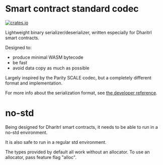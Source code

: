 # Smart contract standard codec

[![crates.io](https://img.shields.io/crates/v/dharitri-sc-codec.svg)](https://crates.io/crates/dharitri-sc-codec) 

Lightweight binary serializer/deserializer, written especially for DharitrI smart contracts.

Designed to:
- produce minimal WASM bytecode
- be fast
- avoid data copy as much as possible

Largely inspired by the Parity SCALE codec, but a completely different format and implementation.

For more info about the serialization format, see [the developer reference](https://docs.dharitri.org/developers/developer-reference/serialization-format/).

# no-std

Being designed for DharitrI smart contracts, it needs to be able to run in a no-std environment.

It is also safe to run in a regular std environment.

The types provided by default all work without an allocator. To use an allocator, pass feature flag "alloc".

